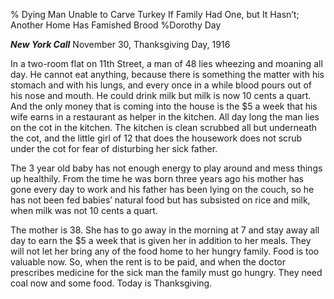 % Dying Man Unable to Carve Turkey If Family Had One, but It Hasn’t; Another Home Has Famished Brood
%Dorothy Day
__*New York Call*__ November 30, Thanksgiving Day, 1916

In a two-room flat on 11th Street, a man of 48 lies wheezing and moaning all day.  He cannot eat anything, because there is something the matter with his stomach and with his lungs, and every once in a while blood pours out of his nose and mouth.  He could drink milk but milk is now 10 cents a quart.  And the only money that is coming into the house is the $5 a week that his wife earns in a restaurant as helper in the kitchen.   All day long the man lies on the cot in the kitchen. The kitchen is clean scrubbed all but underneath the cot, and the little girl of 12 that does the housework does not scrub under the cot for fear of disturbing her sick father.
The 3 year old baby has not enough energy to play around and mess things up healthily.  From the time he was born three years ago his mother has gone every day to work and his father has been lying on the couch, so he has not been fed babies’ natural food but has subsisted on rice and milk, when milk was not 10 cents a quart.  
The mother is 38.  She has to go away in the morning at 7 and stay away all day to earn the $5 a week that is given her in addition to her meals.  They will not let her bring any of the food home to her hungry family.  Food is too valuable now.  So, when the rent is to be paid, and when the doctor prescribes medicine for the sick man the family must go hungry.  They need coal now and some food. Today is Thanksgiving.
